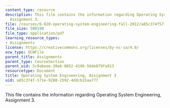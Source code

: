 ```yaml
---
content_type: resource
description: This file contains the information regarding Operating System Engineering,
  Assignment 3.
file: /courses/6-828-operating-system-engineering-fall-2012/a85c374f571e928025924ddcb15aa777_MIT6_828F12_assignment3.pdf
file_size: 508199
file_type: application/pdf
learning_resource_types:
- Assignments
license: https://creativecommons.org/licenses/by-nc-sa/4.0/
ocw_type: OCWFile
parent_title: Assignments
parent_type: CourseSection
parent_uid: 5c0abeee-30e6-0852-4196-56de079fa913
resourcetype: Document
title: Operating System Engineering, Assignment 3
uid: a85c374f-571e-9280-2592-4ddcb15aa777
---
```

This file contains the information regarding Operating System Engineering, Assignment 3.